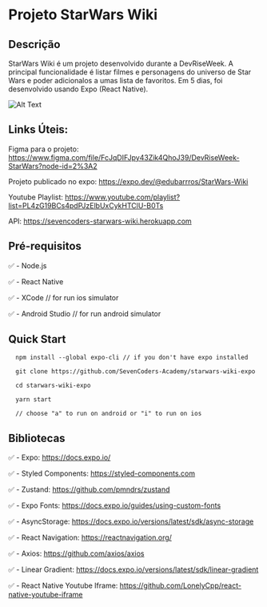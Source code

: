 # Projeto StarWars Wiki

## Descrição
StarWars Wiki é um projeto desenvolvido durante a DevRiseWeek.
A principal funcionalidade é listar filmes e personagens do universo de Star Wars e poder adicionalos a umas lista de favoritos.
Em 5 dias, foi desenvolvido usando Expo (React Native).

![Alt Text](https://media.giphy.com/media/6OECbfhIGPGF7vaozV/giphy.gif)

## Links Úteis:
Figma para o projeto: https://www.figma.com/file/FcJqDIFJpy43Zik4QhoJ39/DevRiseWeek-StarWars?node-id=2%3A2

Projeto publicado no expo: https://expo.dev/@edubarrros/StarWars-Wiki

Youtube Playlist: https://www.youtube.com/playlist?list=PL4zG19BCs4pdPJzElbUxCykHTClU-B0Ts

API: https://sevencoders-starwars-wiki.herokuapp.com

## Pré-requisitos

:white_check_mark: - Node.js

:white_check_mark: - React Native

:white_check_mark: - XCode // for run ios simulator

:white_check_mark: - Android Studio // for run android simulator


## Quick Start

```
  npm install --global expo-cli // if you don't have expo installed
   
  git clone https://github.com/SevenCoders-Academy/starwars-wiki-expo
  
  cd starwars-wiki-expo
  
  yarn start
  
  // choose "a" to run on android or "i" to run on ios
```



## Bibliotecas

:white_check_mark: - Expo: https://docs.expo.io/

:white_check_mark: - Styled Components: https://styled-components.com

:white_check_mark: - Zustand: https://github.com/pmndrs/zustand

:white_check_mark: - Expo Fonts: https://docs.expo.io/guides/using-custom-fonts

:white_check_mark: - AsyncStorage: https://docs.expo.io/versions/latest/sdk/async-storage

:white_check_mark: - React Navigation: https://reactnavigation.org/

:white_check_mark: - Axios: https://github.com/axios/axios

:white_check_mark: - Linear Gradient: https://docs.expo.io/versions/latest/sdk/linear-gradient

:white_check_mark: - React Native Youtube Iframe: https://github.com/LonelyCpp/react-native-youtube-iframe
